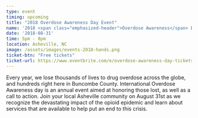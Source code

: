 ```yaml
---
type: event
timing: upcoming
title: "2018 Overdose Awareness Day Event"
name: '2018 <span class="emphasized-header">Overdose Awareness</span> Day Event'
date: '2018-08-31'
time: 5pm - 8pm
location: Asheville, NC
image: /assets/images/events-2018-hands.png
ticket-btn: "Free tickets"
ticket-url: https://www.eventbrite.com/e/overdose-awareness-day-tickets-48448934066?aff=efbeventtix
---
```


Every year, we lose thousands of lives to drug overdose across the globe, and hundreds right here in Buncombe County. International Overdose Awareness day is an annual event aimed at honoring those lost, as well as a call to action. Join your local Asheville community on August 31st as we recognize the devastating impact of the opioid epidemic and learn about services that are available to help put an end to this crisis. 
